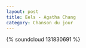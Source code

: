 ```yaml
---
layout: post
title: Eels - Agatha Chang
category: Chanson du jour
---
```


{% soundcloud 131830691 %}
